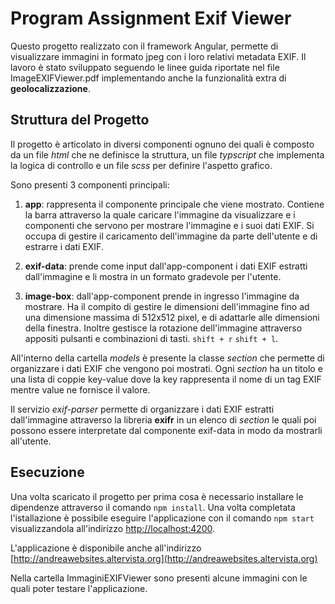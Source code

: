 # Program Assignment Exif Viewer

Questo progetto realizzato con il framework Angular, permette di visualizzare immagini 
in formato jpeg con i loro relativi metadata EXIF. Il lavoro è stato sviluppato seguendo
le linee guida riportate nel file ImageEXIFViewer.pdf implementando anche la funzionalità extra
di **geolocalizzazione**.

## Struttura del Progetto
Il progetto è articolato in diversi componenti ognuno dei quali è composto da un file _html_
che ne definisce la struttura, un file _typscript_ che implementa la logica
di controllo e un file _scss_ per definire l'aspetto grafico.

Sono presenti 3 componenti principali:

1. **app**: rappresenta il componente principale che viene mostrato. Contiene la barra 
   attraverso la quale caricare l'immagine da visualizzare e i componenti che servono per
   mostrare l'immagine e i suoi dati EXIF. Si occupa di gestire il caricamento dell'immagine
   da parte dell'utente e di estrarre i dati EXIF.
   
2. **exif-data**: prende come input dall'app-component i dati EXIF estratti dall'immagine 
   e li mostra in un formato gradevole per l'utente.
   
3. **image-box**: dall'app-component prende in ingresso l'immagine da mostrare. Ha il 
   compito di gestire le dimensioni dell'immagine fino ad una dimensione massima di 512x512
   pixel, e di adattarle alle dimensioni della finestra. Inoltre gestisce
   la rotazione dell'immagine attraverso appositi pulsanti e combinazioni di tasti.
   `shift + r`  `shift + l`.
   
All'interno della cartella _models_ è presente la classe _section_ che permette di organizzare
i dati EXIF che vengono poi mostrati. Ogni _section_ ha un titolo 
e una lista di coppie key-value dove la key rappresenta il nome di un tag EXIF 
mentre value ne fornisce il valore.

Il servizio _exif-parser_ permette di organizzare i dati EXIF estratti dall'immagine attraverso
la libreria **exifr** in un elenco di _section_ le quali poi possono essere interpretate dal
componente exif-data in modo da mostrarli all'utente.

## Esecuzione
Una volta scaricato il progetto per prima cosa è necessario installare le dipendenze
attraverso il comando `npm install`. Una volta completata l'istallazione è possibile 
eseguire l'applicazione con il comando `npm start` visualizzandola all'indirizzo
[ http://localhost:4200](http://localhost:4200).

L'applicazione è disponibile anche all'indirizzo
[http://andreawebsites.altervista.org](http://andreawebsites.altervista.org)

Nella cartella ImmaginiEXIFViewer sono presenti alcune immagini con le quali
poter testare l'applicazione.
